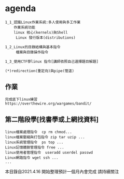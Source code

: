 
# agenda
```
1_1_認識Linux作業系統:多人使用與多工作業
    作業系統功能
    linux 核心(kernels)與Shell
     Linux 發行版本(distributions)

1_2_Linux的目錄結構與基本指令
     檔案與目錄操作指令

1_3_使用CTF學linux 指令[講師依照自己選擇題目解題]

(*)redirection(重定向)與pipe(管道)
```
## 作業
```
完成底下linux練習
https://overthewire.org/wargames/bandit/
```
## 第二階段學[找書學或上網找資料]
```
linux檔案處理指令  cp rm chmod...
linux檔案壓縮與打包指令 zip tar uzip ...
linux系統管理指令  ps top ...
Linux記憶體臉管理指令 free ...
linux使用者管理指令  useradd userdel passwd
Linux網路指令 wget ssh ...
...
```
本目錄自2021.4.16 開始整理預計一個月內會完成
請持續關注
```
